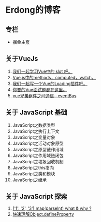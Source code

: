 # Erdong的博客

## 专栏  

- [掘金主页](https://juejin.im/user/57c5258d5bbb5000634b124a)

## 关于VueJs

1. [我们一起学习Vue中的 slot 吧。](https://juejin.im/post/5d329701e51d45109b01b25b)  
2. [Vue.js中的methods，computed，watch。](https://juejin.im/post/5d30367af265da1b6f43ad78)  
3. [我们一起写一个Vue的Loading插件吧。](https://juejin.im/post/5d15ba136fb9a07ef161961c)  
4. [你要的Vue面试题都在这里。](https://juejin.im/post/5d13436f6fb9a07eca698ba0)  
5. [vue兄弟组件之间通信--eventBus](https://juejin.im/post/5d035f6b6fb9a07f0052d7de)  


## 关于 JavaScript 基础

1. JavaScript之数据类型
1. JavaScript之执行上下文
1. JavaScript之变量对象
1. JavaScript之活动对象原型
1. JavaScript之原型链作用域
1. JavaScript之作用域链闭包
1. JavaScript之垃圾回收机制
1. JavaScript之this指向
1. JavaScript之类和模块
1. JavaScript之继承

## 关于 JavaScript 探索

1. [['1', '2', '3'].map(parseInt) what & why ?](https://github.com/erdong0604/blog/issues/2)  
2. [快速理解Object.defineProperty](https://juejin.im/post/5d06ecf8f265da1bc07e38ef)  
